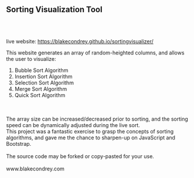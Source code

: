 <h2><strong>Sorting Visualization Tool</strong></h2><br><br>

live website: https://blakecondrey.github.io/sortingvisualizer/ <br>

This website generates an array of random-heighted columns, and allows the user to visualize: <br>
<ol>
  <li>Bubble Sort Algorithm</li>
  <li>Insertion Sort Algorithm</li>
  <li>Selection Sort Algorithm</li>
  <li>Merge Sort Algorithm</li>
  <li>Quick Sort Algorithm</li>
</ol> <br><br>
The array size can be increased/decreased prior to sorting, and the sorting speed can be dynamically adjusted during the live sort. <br>
This project was a fantastic exercise to grasp the concepts of sorting algorithms, and gave me the chance to sharpen-up on JavaScript and Bootstrap.
<br><br>
The source code may be forked or copy-pasted for your use.<br><br>
www.blakecondrey.com
